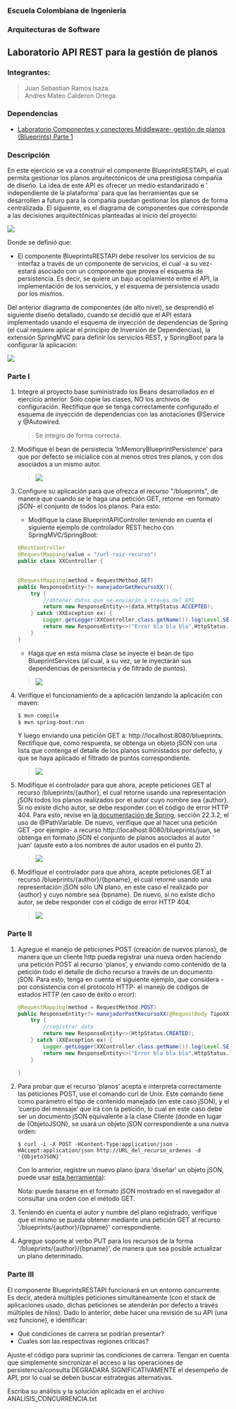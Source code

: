 ### Escuela Colombiana de Ingeniería

### Arquitecturas de Software

## Laboratorio API REST para la gestión de planos

### Integrantes:

> Juan Sebastian Ramos Isaza.\
> Andres Mateo Calderon Ortega.

### Dependencias

* [Laboratorio Componentes y conectores Middleware- gestión de planos (Blueprints) Parte 1](https://github.com/Candres1019/ARSW-LAB04)

### Descripción

En este ejercicio se va a construír el componente BlueprintsRESTAPI, el cual permita gestionar los planos
arquitectónicos de una prestigiosa compañia de diseño. La idea de este API es ofrecer un medio estandarizado e '
independiente de la plataforma' para que las herramientas que se desarrollen a futuro para la compañía puedan gestionar
los planos de forma centralizada. El siguiente, es el diagrama de componentes que corresponde a las decisiones
arquitectónicas planteadas al inicio del proyecto:

![](img/CompDiag.png)

Donde se definió que:

* El componente BlueprintsRESTAPI debe resolver los servicios de su interfaz a través de un componente de servicios, el
  cual -a su vez- estará asociado con un componente que provea el esquema de persistencia. Es decir, se quiere un bajo
  acoplamiento entre el API, la implementación de los servicios, y el esquema de persistencia usado por los mismos.

Del anterior diagrama de componentes (de alto nivel), se desprendió el siguiente diseño detallado, cuando se decidió que
el API estará implementado usando el esquema de inyección de dependencias de Spring (el cual requiere aplicar el
principio de Inversión de Dependencias), la extensión SpringMVC para definir los servicios REST, y SpringBoot para la
configurar la aplicación:

![](img/ClassDiagram.png)

### Parte I

1. Integre al proyecto base suministrado los Beans desarrollados en el ejercicio anterior. Sólo copie las clases, NO los
   archivos de configuración. Rectifique que se tenga correctamente configurado el esquema de inyección de dependencias
   con las anotaciones @Service y @Autowired.

   > Se integro de forma correcta.

2. Modifique el bean de persistecia 'InMemoryBlueprintPersistence' para que por defecto se inicialice con al menos otros
   tres planos, y con dos asociados a un mismo autor.

   > ![](./img/punto1_2.PNG)

3. Configure su aplicación para que ofrezca el recurso "/blueprints", de manera que cuando se le haga una petición GET,
   retorne -en formato jSON- el conjunto de todos los planos. Para esto:

    * Modifique la clase BlueprintAPIController teniendo en cuenta el siguiente ejemplo de controlador REST hecho con
      SpringMVC/SpringBoot:

   ```java
   @RestController
   @RequestMapping(value = "/url-raiz-recurso")
   public class XXController {
   
       
   @RequestMapping(method = RequestMethod.GET)
   public ResponseEntity<?> manejadorGetRecursoXX(){
       try {
           //obtener datos que se enviarán a través del API
           return new ResponseEntity<>(data,HttpStatus.ACCEPTED);
       } catch (XXException ex) {
           Logger.getLogger(XXController.class.getName()).log(Level.SEVERE, null, ex);
           return new ResponseEntity<>("Error bla bla bla",HttpStatus.NOT_FOUND);
       }        
   }

   ```
    * Haga que en esta misma clase se inyecte el bean de tipo BlueprintServices (al cual, a su vez, se le inyectarán sus
      dependencias de persisntecia y de filtrado de puntos).
      

   > ![](./img/punto1_3.PNG)

4. Verifique el funcionamiento de a aplicación lanzando la aplicación con maven:

   ```bash
   $ mvn compile
   $ mvn spring-boot:run
   
   ```
   Y luego enviando una petición GET a: http://localhost:8080/blueprints. Rectifique que, como respuesta, se obtenga un
   objeto jSON con una lista que contenga el detalle de los planos suministados por defecto, y que se haya aplicado el
   filtrado de puntos correspondiente.

   > ![](./img/punto1_4.PNG)

5. Modifique el controlador para que ahora, acepte peticiones GET al recurso /blueprints/{author}, el cual retorne
   usando una representación jSON todos los planos realizados por el autor cuyo nombre sea {author}. Si no existe dicho
   autor, se debe responder con el código de error HTTP 404. Para esto, revise
   en [la documentación de Spring](http://docs.spring.io/spring/docs/current/spring-framework-reference/html/mvc.html),
   sección 22.3.2, el uso de @PathVariable. De nuevo, verifique que al hacer una petición GET -por ejemplo- a
   recurso http://localhost:8080/blueprints/juan, se obtenga en formato jSON el conjunto de planos asociados al autor '
   juan' (ajuste esto a los nombres de autor usados en el punto 2).
   
   > ![](./img/punto1_5.PNG)

6. Modifique el controlador para que ahora, acepte peticiones GET al recurso /blueprints/{author}/{bpname}, el cual
   retorne usando una representación jSON sólo UN plano, en este caso el realizado por {author} y cuyo nombre sea
   {bpname}. De nuevo, si no existe dicho autor, se debe responder con el código de error HTTP 404.
   
   > ![](./img/punto1_6.PNG)

### Parte II

1. Agregue el manejo de peticiones POST (creación de nuevos planos), de manera que un cliente http pueda registrar una
   nueva orden haciendo una petición POST al recurso ‘planos’, y enviando como contenido de la petición todo el detalle
   de dicho recurso a través de un documento jSON. Para esto, tenga en cuenta el siguiente ejemplo, que considera -por
   consistencia con el protocolo HTTP- el manejo de códigos de estados HTTP (en caso de éxito o error):

   ```	java
   @RequestMapping(method = RequestMethod.POST)	
   public ResponseEntity<?> manejadorPostRecursoXX(@RequestBody TipoXX o){
       try {
           //registrar dato
           return new ResponseEntity<>(HttpStatus.CREATED);
       } catch (XXException ex) {
           Logger.getLogger(XXController.class.getName()).log(Level.SEVERE, null, ex);
           return new ResponseEntity<>("Error bla bla bla",HttpStatus.FORBIDDEN);            
       }        
    
   }
   ```	


2. Para probar que el recurso ‘planos’ acepta e interpreta correctamente las peticiones POST, use el comando curl de
   Unix. Este comando tiene como parámetro el tipo de contenido manejado (en este caso jSON), y el ‘cuerpo del mensaje’
   que irá con la petición, lo cual en este caso debe ser un documento jSON equivalente a la clase Cliente (donde en
   lugar de {ObjetoJSON}, se usará un objeto jSON correspondiente a una nueva orden:

   ```	
   $ curl -i -X POST -HContent-Type:application/json -HAccept:application/json http://URL_del_recurso_ordenes -d '{ObjetoJSON}'
   ```	

   Con lo anterior, registre un nuevo plano (para 'diseñar' un objeto jSON, puede usar [esta herramienta](http://www.jsoneditoronline.org/)):
   

   Nota: puede basarse en el formato jSON mostrado en el navegador al consultar una orden con el método GET.


3. Teniendo en cuenta el autor y numbre del plano registrado, verifique que el mismo se pueda obtener mediante una
   petición GET al recurso '/blueprints/{author}/{bpname}' correspondiente.

4. Agregue soporte al verbo PUT para los recursos de la forma '/blueprints/{author}/{bpname}', de manera que sea posible
   actualizar un plano determinado.

### Parte III

El componente BlueprintsRESTAPI funcionará en un entorno concurrente. Es decir, atederá múltiples peticiones
simultáneamente (con el stack de aplicaciones usado, dichas peticiones se atenderán por defecto a través múltiples de
hilos). Dado lo anterior, debe hacer una revisión de su API (una vez funcione), e identificar:

* Qué condiciones de carrera se podrían presentar?
* Cuales son las respectivas regiones críticas?

Ajuste el código para suprimir las condiciones de carrera. Tengan en cuenta que simplemente sincronizar el acceso a las
operaciones de persistencia/consulta DEGRADARÁ SIGNIFICATIVAMENTE el desempeño de API, por lo cual se deben buscar
estrategias alternativas.

Escriba su análisis y la solución aplicada en el archivo ANALISIS_CONCURRENCIA.txt


